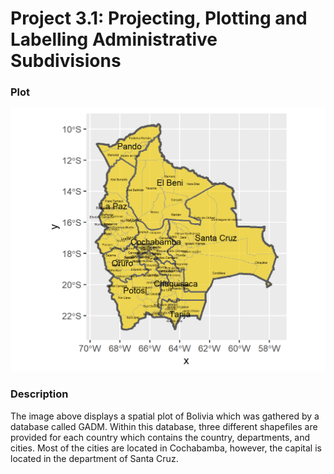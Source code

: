 # Project 3.1: Projecting, Plotting and Labelling Administrative Subdivisions

### Plot

<img src = "bolivia.png" />

### Description

The image above displays a spatial plot of Bolivia which was gathered by a database called GADM. Within this database, three different shapefiles are provided for each country which contains the country, departments, and cities. Most of the cities are located in Cochabamba, however, the capital is located in the department of Santa Cruz. 